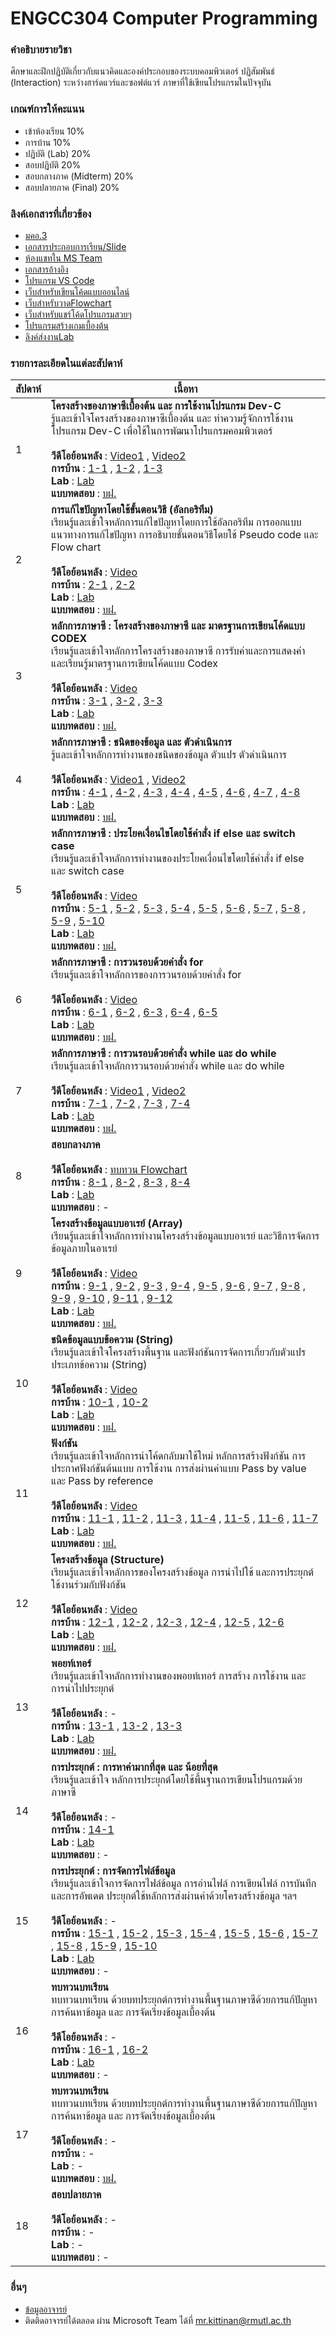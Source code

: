 # ENGCC304 Computer Programming

### คำอธิบายรายวิชา
ศึกษาและฝึกปฏิบัติเกี่ยวกับแนวคิดและองค์ประกอบของระบบคอมพิวเตอร์ ปฏิสัมพันธ์ (Interaction) ระหว่างฮาร์ดแวร์และซอฟต์แวร์ ภาษาที่ใช้เขียนโปรแกรมในปัจจุบัน

### เกณฑ์การให้คะแนน
* เข้าห้องเรียน 10%
* การบ้าน 10%
* ปฏิบัติ (Lab) 20%
* สอบปฏิบัติ 20%
* สอบกลางภาค (Midterm) 20%
* สอบปลายภาค (Final) 20%

### ลิงค์เอกสารที่เกี่ยวข้อง
* [มคอ.3](https://drive.google.com/drive/folders/1OWlzmm3MZ1Uy2SKScJGQS5_IJr8BCSCR?usp=drive_link)
* [เอกสารประกอบการเรียน/Slide](https://drive.google.com/drive/folders/1OWlzmm3MZ1Uy2SKScJGQS5_IJr8BCSCR?usp=drive_link)
* [ห้องแชทใน MS Team](https://teams.microsoft.com/l/team/19%3ASRc4lB9z91Vay6mrtEaEm14MyYUYn_hccTzFXdp1NyE1%40thread.tacv2/conversations?groupId=37d36e7f-c2eb-4dcf-9320-32ee74544bd8&tenantId=2c0a3819-8c66-4ae1-9a99-3832d9facbd9)
* [เอกสารอ้างอิง](https://autolib.rmutl.ac.th/Catalog/BibItem.aspx?BibID=b00141555)
* [โปรแกรม VS Code](https://code.visualstudio.com/download)
* [เว็บสำหรับเขียนโค้ดแบบออนไลน์](https://onlinegdb.com)
* [เว็บสำหรับวาดFlowchart](https://draw.io)
* [เว็บสำหรับแชร์โค้ดโปรแกรมสวยๆ](https://carbon.now.sh/?bg=rgba%2874%2C144%2C226%2C1%29&t=material&wt=none&l=text%2Fx-c%2B%2Bsrc&width=828&ds=false&dsyoff=20px&dsblur=68px&wc=true&wa=true&pv=56px&ph=56px&ln=true&fl=1&fm=Fira+Code&fs=14px&lh=152%25&si=false&es=2x&wm=false&code=%2523include%2520%253Cstdio.h%253E%250A%250Aint%2520main%28%29%2520%257B%250A%2520%2520printf%28%2522Hello%2522%29%2520%253B%250A%2520%2520return%25200%2520%253B%250A%257D%252F%252Fend%2520function)
* [โปรแกรมสร้างเกมเบื้องต้น](https://arcade.makecode.com/)
* [ลิงค์ส่งงานLab](https://forms.office.com/r/Yz8xb6BHqi)

### รายการละเอียดในแต่ละสัปดาห์
สัปดาห์ | เนื้อหา
--- | ---
1| **โครงสร้างของภาษาซีเบื้องต้น และ การใช้งานโปรแกรม Dev-C** <br />รู้และเข้าใจโครงสร้างของภาษาซีเบื้องต้น และ ทำความรู้จักการใช้งานโปรแกรม Dev-C เพื่อใช้ในการพัฒนาโปรแกรมคอมพิวเตอร์<br /><br />**วีดีโอย้อนหลัง** : [Video1](https://www.youtube.com/watch?v=01p2FCUcYY8) , [Video2](https://www.youtube.com/watch?v=rI52J5TJTMw)<br />**การบ้าน** : [1-1](https://github.com/tumrmutl/ENGCC304-Computer-Programming/blob/main/Homework/HW01/hw01-1-helloworld.md) , [1-2](https://github.com/tumrmutl/ENGCC304-Computer-Programming/blob/main/Homework/HW01/hw01-2-fix-bug.md) , [1-3](https://github.com/tumrmutl/ENGCC304-Computer-Programming/blob/main/Homework/HW01/hw01-3-basic-input-output.md)<br />**Lab** : [Lab](https://github.com/tumrmutl/ENGCC304-Computer-Programming/blob/main/Lab/Lab01-Basic-Display-Input-Output.md)<br />**แบบทดสอบ** : [บฝ.](https://forms.office.com/r/BeGVra089y)
2| **การแก้ไขปัญหาโดยใช้ขั้นตอนวิธี (อัลกอริทึม)** <br />เรียนรู้และเข้าใจหลักการแก้ไขปัญหาโดยการใช้อัลกอริทึม การออกแบบแนวทางการแก้ไขปัญหา การอธิบายขั้นตอนวิธีโดยใช้ Pseudo code และ Flow chart <br /><br />**วีดีโอย้อนหลัง** : [Video](https://www.youtube.com/watch?v=9hEjesjU_k0)<br />**การบ้าน** : [2-1](https://github.com/tumrmutl/ENGCC304-Computer-Programming/blob/main/Homework/HW02/hw02-1-noodle.drawio) , [2-2](https://github.com/tumrmutl/ENGCC304-Computer-Programming/blob/main/Homework/HW02/hw02-2-requirement.drawio)<br />**Lab** : [Lab](https://github.com/tumrmutl/ENGCC304-Computer-Programming/blob/main/Lab/Lab02-Basic-Flowchart.md)<br />**แบบทดสอบ** : [บฝ.](https://forms.office.com/r/DXCWCWYeg3)
3| **หลักการภาษาซี : โครงสร้างของภาษาซี และ มาตรฐานการเขียนโค้ดแบบ CODEX** <br />เรียนรู้และเข้าใจหลักการโครงสร้างของภาษาซี การรับค่าและการแสดงค่า และเรียนรู้มาตรฐานการเขียนโค้ดแบบ Codex <br /><br />**วีดีโอย้อนหลัง** : [Video](https://www.youtube.com/watch?v=ml6_NafY3u4)<br />**การบ้าน** : [3-1](https://github.com/tumrmutl/ENGCC304-Computer-Programming/blob/main/Homework/HW03/hw03-1-codex.md) , [3-2](https://github.com/tumrmutl/ENGCC304-Computer-Programming/blob/main/Homework/HW03/hw03-2-codex-and-fix-bug.md) , [3-3](https://github.com/tumrmutl/ENGCC304-Computer-Programming/blob/main/Homework/HW03/hw03-3-codex-and-fix-bug.md)<br />**Lab** : [Lab](https://github.com/tumrmutl/ENGCC304-Computer-Programming/blob/main/Lab/Lab03-Codex.md)<br />**แบบทดสอบ** : [บฝ.](https://forms.office.com/r/RdXaC58Gd9)
4| **หลักการภาษาซี : ชนิดของข้อมูล และ ตัวดำเนินการ** <br />รู้และเข้าใจหลักการทำงานของชนิดของข้อมูล ตัวแปร ตัวดำเนินการ <br /><br />**วีดีโอย้อนหลัง** : [Video1](https://www.youtube.com/watch?v=5mSartNW-0c) , [Video2](https://www.youtube.com/watch?v=sL6D7CRhNcA)<br />**การบ้าน** : [4-1](https://github.com/tumrmutl/ENGCC304-Computer-Programming/blob/main/Homework/HW04/hw04-1-variable.md) , [4-2](https://github.com/tumrmutl/ENGCC304-Computer-Programming/blob/main/Homework/HW04/hw04-2-operator.md) , [4-3](https://github.com/tumrmutl/ENGCC304-Computer-Programming/blob/main/Homework/HW04/hw04-3-basic-operator.md) , [4-4](https://github.com/tumrmutl/ENGCC304-Computer-Programming/blob/main/Homework/HW04/hw04-4-triangle.md) , [4-5](https://github.com/tumrmutl/ENGCC304-Computer-Programming/blob/main/Homework/HW04/hw04-5-time-convert.md) , [4-6](https://github.com/tumrmutl/ENGCC304-Computer-Programming/blob/main/Homework/HW04/hw04-6-man-hour.md) , [4-7](https://github.com/tumrmutl/ENGCC304-Computer-Programming/blob/main/Homework/HW04/hw04-7-Temperator-Convert.md) , [4-8](https://github.com/tumrmutl/ENGCC304-Computer-Programming/blob/main/Homework/HW04/hw04-8-convert-to-binary.md)<br />**Lab** : [Lab](https://github.com/tumrmutl/ENGCC304-Computer-Programming/blob/main/Lab/Lab04-Variable-Operator.md)<br />**แบบทดสอบ** : [บฝ.](https://forms.office.com/r/cVdnViGP1J)
5| **หลักการภาษาซี : ประโยคเงื่อนไขโดยใช้คำสั่ง if else และ switch case** <br />เรียนรู้และเข้าใจหลักการทำงานของประโยคเงื่อนไขโดยใช้คำสั่ง if else และ switch case <br /><br />**วีดีโอย้อนหลัง** : [Video](#)<br />**การบ้าน** : [5-1](https://github.com/tumrmutl/ENGCC304-Computer-Programming/blob/main/Homework/HW05/hw05-1-if-else.md) , [5-2](https://github.com/tumrmutl/ENGCC304-Computer-Programming/blob/main/Homework/HW05/hw05-2-basic-sort.md) , [5-3](https://github.com/tumrmutl/ENGCC304-Computer-Programming/blob/main/Homework/HW05/hw05-3-number-to-text.md) , [5-4](https://github.com/tumrmutl/ENGCC304-Computer-Programming/blob/main/Homework/HW05/hw05-4-compare-number.md) , [5-5](https://github.com/tumrmutl/ENGCC304-Computer-Programming/blob/main/Homework/HW05/hw05-5-odd-even.md) , [5-6](https://github.com/tumrmutl/ENGCC304-Computer-Programming/blob/main/Homework/HW05/hw05-6-pos-or-neg.md) , [5-7](https://github.com/tumrmutl/ENGCC304-Computer-Programming/blob/main/Homework/HW05/hw05-7-mod.md) , [5-8](https://github.com/tumrmutl/ENGCC304-Computer-Programming/blob/main/Homework/HW05/hw05-8-max-value.md) , [5-9](https://github.com/tumrmutl/ENGCC304-Computer-Programming/blob/main/Homework/HW05/hw05-9-mid-point.md) , [5-10](https://github.com/tumrmutl/ENGCC304-Computer-Programming/blob/main/Homework/HW05/hw05-10-auto-grading-without-if-else.md)<br />**Lab** : [Lab](https://github.com/tumrmutl/ENGCC304-Computer-Programming/blob/main/Lab/Lab05-If-Else-Switch-Case.md)<br />**แบบทดสอบ** : [บฝ.](https://forms.office.com/r/DdNxuzXBWN)
6| **หลักการภาษาซี : การวนรอบด้วยคำสั่ง for** <br />เรียนรู้และเข้าใจหลักการของการวนรอบด้วยคำสั่ง for <br /><br />**วีดีโอย้อนหลัง** : [Video](https://www.youtube.com/watch?v=RgPZfEIItxg)<br />**การบ้าน** : [6-1](https://github.com/tumrmutl/ENGCC304-Computer-Programming/blob/main/Homework/HW06/hw06-1-basic-for-loop.md) , [6-2](https://github.com/tumrmutl/ENGCC304-Computer-Programming/blob/main/Homework/HW06/hw06-2-roman-number.md) , [6-3](https://github.com/tumrmutl/ENGCC304-Computer-Programming/blob/main/Homework/HW06/hw06-3-Multiply.md) , [6-4](https://github.com/tumrmutl/ENGCC304-Computer-Programming/blob/main/Homework/HW06/hw06-4-series.md) , [6-5](https://github.com/tumrmutl/ENGCC304-Computer-Programming/blob/main/Homework/HW06/hw06-5-prime-number.md)<br />**Lab** : [Lab](https://github.com/tumrmutl/ENGCC304-Computer-Programming/blob/main/Lab/Lab06-For-Loop.md)<br />**แบบทดสอบ** : [บฝ.](https://forms.office.com/r/b2SEQ25uAd)
7| **หลักการภาษาซี : การวนรอบด้วยคำสั่ง while และ do while** <br />เรียนรู้และเข้าใจหลักการวนรอบด้วยคำสั่ง while และ do while <br /><br />**วีดีโอย้อนหลัง** : [Video1](https://www.youtube.com/watch?v=SDOaMhy42RA) , [Video2](https://www.youtube.com/watch?v=pB6ibWypdDY)<br />**การบ้าน** : [7-1](https://github.com/tumrmutl/ENGCC304-Computer-Programming/blob/main/Homework/HW07/hw07-1-basic-while-loop.md) , [7-2](https://github.com/tumrmutl/ENGCC304-Computer-Programming/blob/main/Homework/HW07/hw07-2-Multiply.md) , [7-3](https://github.com/tumrmutl/ENGCC304-Computer-Programming/blob/main/Homework/HW07/hw07-3-series.md) , [7-4](https://github.com/tumrmutl/ENGCC304-Computer-Programming/blob/main/Homework/HW07/hw07-4-prime-number.md)<br />**Lab** : [Lab](https://github.com/tumrmutl/ENGCC304-Computer-Programming/blob/main/Lab/Lab07-While-DoWhile.md)<br />**แบบทดสอบ** : [บฝ.](https://forms.office.com/r/AwS0a5RKGZ)
8| **สอบกลางภาค** <br /><br />**วีดีโอย้อนหลัง** : [ทบทวน Flowchart](https://www.youtube.com/watch?v=lyzEe20rKG4)<br />**การบ้าน** : [8-1](https://github.com/tumrmutl/ENGCC304-Computer-Programming/blob/main/Homework/HW08/hw08-1-basic-display.md) , [8-2](https://github.com/tumrmutl/ENGCC304-Computer-Programming/blob/main/Homework/HW08/hw08-2-auto-grading.md) , [8-3](https://github.com/tumrmutl/ENGCC304-Computer-Programming/blob/main/Homework/HW08/hw08-3-fibonacci-series.md) , [8-4](https://github.com/tumrmutl/ENGCC304-Computer-Programming/blob/main/Homework/HW08/hw08-4-factorial.md)<br />**Lab** : [Lab](https://github.com/tumrmutl/ENGCC304-Computer-Programming/blob/main/Lab/Lab08-Apply.md)<br />**แบบทดสอบ** : -
9| **โครงสร้างข้อมูลแบบอาเรย์ (Array)** <br />เรียนรู้และเข้าใจหลักการทำงานโครงสร้างข้อมูลแบบอาเรย์ และวิธีการจัดการข้อมูลภายในอาเรย์ <br /><br />**วีดีโอย้อนหลัง** : [Video](https://www.youtube.com/watch?v=u5rshhQ1ZJQ)<br />**การบ้าน** : [9-1](https://github.com/tumrmutl/ENGCC304-Computer-Programming/blob/main/Homework/HW09/hw09-1-input-value-into-array.md) , [9-2](https://github.com/tumrmutl/ENGCC304-Computer-Programming/blob/main/Homework/HW09/hw09-2-descending-array.md) , [9-3](https://github.com/tumrmutl/ENGCC304-Computer-Programming/blob/main/Homework/HW09/hw09-3-sum-and-avg.md) , [9-4](https://github.com/tumrmutl/ENGCC304-Computer-Programming/blob/main/Homework/HW09/hw09-4-count-unique-number-in-array.md) , [9-5](https://github.com/tumrmutl/ENGCC304-Computer-Programming/blob/main/Homework/HW09/hw09-5-display-only-unique-number.md) , [9-6](https://github.com/tumrmutl/ENGCC304-Computer-Programming/blob/main/Homework/HW09/hw09-6-merge-array.md) , [9-7](https://github.com/tumrmutl/ENGCC304-Computer-Programming/blob/main/Homework/HW09/hw09-7-insert-new-value-in-array.md) , [9-8](https://github.com/tumrmutl/ENGCC304-Computer-Programming/blob/main/Homework/HW09/hw09-8-find-max-in-array.md) , [9-9](https://github.com/tumrmutl/ENGCC304-Computer-Programming/blob/main/Homework/HW09/hw09-9-array-2D-additional.md) , [9-10](https://github.com/tumrmutl/ENGCC304-Computer-Programming/blob/main/Homework/HW09/hw09-10-Transpose-Matrix.md) , [9-11](https://github.com/tumrmutl/ENGCC304-Computer-Programming/blob/main/Homework/HW09/hw09-11-Multiply-Matrix.md) , [9-12](https://github.com/tumrmutl/ENGCC304-Computer-Programming/blob/main/Homework/HW09/hw09-12-matrix-angle.md)<br />**Lab** : [Lab](https://github.com/tumrmutl/ENGCC304-Computer-Programming/blob/main/Lab/Lab09-Array.md)<br />**แบบทดสอบ** : [บฝ.](https://forms.office.com/r/eh57mviqHz)
10| **ชนิดข้อมูลแบบข้อความ (String)** <br />เรียนรู้และเข้าใจโครงสร้างพื้นฐาน และฟังก์ชันการจัดการเกี่ยวกับตัวแปรประเภทข้อความ (String) <br /><br />**วีดีโอย้อนหลัง** : [Video](https://www.youtube.com/watch?v=jEWPSXGDCdc)<br />**การบ้าน** : [10-1](https://github.com/tumrmutl/ENGCC304-Computer-Programming/blob/main/Homework/HW10/hw10-1-basic-string.md) , [10-2](https://github.com/tumrmutl/ENGCC304-Computer-Programming/blob/main/Homework/HW10/hw10-2-compare.md)<br />**Lab** : [Lab](https://github.com/tumrmutl/ENGCC304-Computer-Programming/blob/main/Lab/Lab10-String.md)<br />**แบบทดสอบ** : [บฝ.](https://forms.office.com/r/r8jb6TM7JH)
11| **ฟังก์ชัน** <br />เรียนรู้และเข้าใจหลักการนำโค้ดกลับมาใช้ใหม่ หลักการสร้างฟังก์ชัน การประกาศฟังก์ชันต้นแบบ การใช้งาน การส่งผ่านค่าแบบ Pass by value และ Pass by reference <br /><br />**วีดีโอย้อนหลัง** : [Video](https://www.youtube.com/watch?v=Wd7nHpBTSy0)<br />**การบ้าน** : [11-1](https://github.com/tumrmutl/ENGCC304-Computer-Programming/blob/main/Homework/HW11/hw11-1-basic-function.md) , [11-2](https://github.com/tumrmutl/ENGCC304-Computer-Programming/blob/main/Homework/HW11/hw11-2-swap-function.md) , [11-3](https://github.com/tumrmutl/ENGCC304-Computer-Programming/blob/main/Homework/HW11/hw11-3-swap-string.md) , [11-4](https://github.com/tumrmutl/ENGCC304-Computer-Programming/blob/main/Homework/HW11/hw11-4-series.md) , [11-5](https://github.com/tumrmutl/ENGCC304-Computer-Programming/blob/main/Homework/HW11/hw11-5-pass-by-value-and-reference.md) , [11-6](https://github.com/tumrmutl/ENGCC304-Computer-Programming/blob/main/Homework/HW11/hw11-6-fibonacci-recursion.md) , [11-7](https://github.com/tumrmutl/ENGCC304-Computer-Programming/blob/main/Homework/HW11/hw11-7-factorial-recursion.md)<br />**Lab** : [Lab](https://github.com/tumrmutl/ENGCC304-Computer-Programming/blob/main/Lab/Lab11-Function.md)<br />**แบบทดสอบ** : [บฝ.](https://forms.office.com/r/FnENxvH4Rb)
12| **โครงสร้างข้อมูล (Structure)** <br />เรียนรู้และเข้าใจหลักการของโครงสร้างข้อมูล การนำไปใช้ และการประยุกต์ใช้งานร่วมกับฟังก์ชัน <br /><br />**วีดีโอย้อนหลัง** : [Video](https://www.youtube.com/watch?v=PTyQoGqi_NU)<br />**การบ้าน** : [12-1](https://github.com/tumrmutl/ENGCC304-Computer-Programming/blob/main/Homework/HW12/hw12-1-basic-structure.md) , [12-2](https://github.com/tumrmutl/ENGCC304-Computer-Programming/blob/main/Homework/HW12/hw12-2-sort-value.md) , [12-3](https://github.com/tumrmutl/ENGCC304-Computer-Programming/blob/main/Homework/HW12/hw12-3-structure-and-array.md) , [12-4](https://github.com/tumrmutl/ENGCC304-Computer-Programming/blob/main/Homework/HW12/hw12-4-promote-new-salary.md) , [12-5](https://github.com/tumrmutl/ENGCC304-Computer-Programming/blob/main/Homework/HW12/hw12-5-tax-calculation.md) , [12-6](https://github.com/tumrmutl/ENGCC304-Computer-Programming/blob/main/Homework/HW12/hw12-6-Height.md)<br />**Lab** : [Lab](https://github.com/tumrmutl/ENGCC304-Computer-Programming/blob/main/Lab/Lab12-Structure.md)<br />**แบบทดสอบ** : [บฝ.](https://forms.office.com/r/cDq6NAzhN0)
13| **พอยท์เทอร์** <br />เรียนรู้และเข้าใจหลักการทำงานของพอยท์เทอร์ การสร้าง การใช้งาน และการนำไปประยุกต์ <br /><br />**วีดีโอย้อนหลัง** : -<br />**การบ้าน** : [13-1](https://github.com/tumrmutl/ENGCC304-Computer-Programming/blob/main/Homework/HW13/hw13-1-basic-pointer.md) , [13-2](https://github.com/tumrmutl/ENGCC304-Computer-Programming/blob/main/Homework/HW13/hw13-2-pointer-swap-string.md) , [13-3](https://github.com/tumrmutl/ENGCC304-Computer-Programming/blob/main/Homework/HW13/hw13-3-tax-calculate-pointer.md)<br />**Lab** : [Lab](https://github.com/tumrmutl/ENGCC304-Computer-Programming/blob/main/Lab/Lab13-Pointer.md)<br />**แบบทดสอบ** : [บฝ.](https://forms.office.com/r/3sCvUquaNi)
14| **การประยุกต์ : การหาค่ามากที่สุด และ น้อยที่สุด** <br />เรียนรู้และเข้าใจ หลักการประยุกต์โดยใช้พื้นฐานการเขียนโปรแกรมด้วยภาษาซี <br /><br />**วีดีโอย้อนหลัง** : -<br />**การบ้าน** : [14-1](https://github.com/tumrmutl/ENGCC304-Computer-Programming/blob/main/Homework/HW14/hw14-1-basic-min-max.md)<br />**Lab** : [Lab](https://github.com/tumrmutl/ENGCC304-Computer-Programming/blob/main/Lab/Lab14-Min-Max.md)<br />**แบบทดสอบ** : -
15| **การประยุกต์ : การจัดการไฟล์ข้อมูล** <br />เรียนรู้และเข้าใจการจัดการไฟล์ข้อมูล การอ่านไฟล์ การเขียนไฟล์ การบันทึก และการอัพเดต ประยุกต์ใช้หลักการส่งผ่านค่าด้วยโครงสร้างข้อมูล ฯลฯ <br /><br />**วีดีโอย้อนหลัง** : -<br />**การบ้าน** : [15-1](https://github.com/tumrmutl/ENGCC304-Computer-Programming/blob/main/Homework/HW15/hw15-1-basic-file-handling.md) , [15-2](https://github.com/tumrmutl/ENGCC304-Computer-Programming/blob/main/Homework/HW15/hw15-2-calculate-value-from-file.md) , [15-3](https://github.com/tumrmutl/ENGCC304-Computer-Programming/blob/main/Homework/HW15/hw15-3-set-of-data.md) , [15-4](https://github.com/tumrmutl/ENGCC304-Computer-Programming/blob/main/Homework/HW15/hw15-4-find-gpa.md) , [15-5](https://github.com/tumrmutl/ENGCC304-Computer-Programming/blob/main/Homework/HW15/hw15-5-avg-of-age.md) , [15-6](https://github.com/tumrmutl/ENGCC304-Computer-Programming/blob/main/Homework/HW15/hw15-6-filter-data.md) , [15-7](https://github.com/tumrmutl/ENGCC304-Computer-Programming/blob/main/Homework/HW15/hw15-7-find-age.md) , [15-8](https://github.com/tumrmutl/ENGCC304-Computer-Programming/blob/main/Homework/HW15/hw15-8-sort-AtoZ.md) , [15-9](https://github.com/tumrmutl/ENGCC304-Computer-Programming/blob/main/Homework/HW15/hw15-9-secret-code.md) , [15-10](https://github.com/tumrmutl/ENGCC304-Computer-Programming/blob/main/Homework/HW15/hw15-10-matrix-in-file.md)<br />**Lab** : [Lab](https://github.com/tumrmutl/ENGCC304-Computer-Programming/blob/main/Lab/Lab15-File.md)<br />**แบบทดสอบ** : -
16| **ทบทวนบทเรียน** <br />ทบทวนบทเรียน ด้วยบทประยุกต์การทำงานพื้นฐานภาษาซีด้วยการแก้ปัญหาการค้นหาข้อมูล และ การจัดเรียงข้อมูลเบื้องต้น <br /><br />**วีดีโอย้อนหลัง** : -<br />**การบ้าน** : [16-1](https://github.com/tumrmutl/ENGCC304-Computer-Programming/blob/main/Homework/HW16/hw16-1-sequential-search.md) , [16-2](https://github.com/tumrmutl/ENGCC304-Computer-Programming/blob/main/Homework/HW16/hw16-2-binary-search.md)<br />**Lab** : [Lab](https://github.com/tumrmutl/ENGCC304-Computer-Programming/blob/main/Lab/Lab16-Basic-Sort-Search.md)<br />**แบบทดสอบ** : -
17| **ทบทวนบทเรียน** <br />ทบทวนบทเรียน ด้วยบทประยุกต์การทำงานพื้นฐานภาษาซีด้วยการแก้ปัญหาการค้นหาข้อมูล และ การจัดเรียงข้อมูลเบื้องต้น <br /><br />**วีดีโอย้อนหลัง** : -<br />**การบ้าน** : -<br />**Lab** : -<br />**แบบทดสอบ** : [บฝ.](https://forms.office.com/r/YDS1Z0UgrG)
18| **สอบปลายภาค** <br /><br />**วีดีโอย้อนหลัง** : -<br />**การบ้าน** : -<br />**Lab** : -<br />**แบบทดสอบ** : -

### อื่นๆ
* [ข้อมูลอาจารย์](https://lms.rmutl.ac.th/teachers/detail/24002453439513437/5fd51c39cb8f05637cb8e96df6ec9392edb3ec16ea62666620cda4fd8f8b3e72)
* ติดติดอาจารย์ได้ตลอด ผ่าน Microsoft Team ได้ที่ mr.kittinan@rmutl.ac.th
